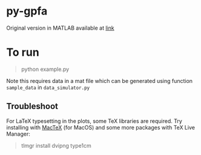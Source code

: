 # py-gpfa

Original version in MATLAB available at [link](http://users.ece.cmu.edu/~byronyu/software/gpfa0203.tgz)

# To run
> python example.py

Note this requires data in a mat file which can be generated using function `sample_data` in `data_simulator.py`

## Troubleshoot

For LaTeX typesetting in the plots, some TeX libraries are required. Try installing with [MacTeX](http://www.tug.org/mactex/morepackages.html) (for MacOS) and some more packages with TeX Live Manager:
> tlmgr install dvipng type1cm